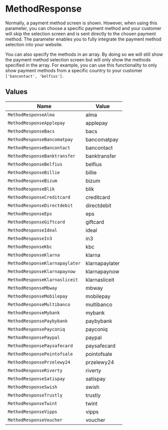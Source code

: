 # MethodResponse

Normally, a payment method screen is shown. However, when using this parameter, you can choose a specific payment
method and your customer will skip the selection screen and is sent directly to the chosen payment method. The
parameter enables you to fully integrate the payment method selection into your website.

You can also specify the methods in an array. By doing so we will still show the payment method selection screen
but will only show the methods specified in the array. For example, you can use this functionality to only show
payment methods from a specific country to your customer `['bancontact', 'belfius']`.


## Values

| Name                           | Value                          |
| ------------------------------ | ------------------------------ |
| `MethodResponseAlma`           | alma                           |
| `MethodResponseApplepay`       | applepay                       |
| `MethodResponseBacs`           | bacs                           |
| `MethodResponseBancomatpay`    | bancomatpay                    |
| `MethodResponseBancontact`     | bancontact                     |
| `MethodResponseBanktransfer`   | banktransfer                   |
| `MethodResponseBelfius`        | belfius                        |
| `MethodResponseBillie`         | billie                         |
| `MethodResponseBizum`          | bizum                          |
| `MethodResponseBlik`           | blik                           |
| `MethodResponseCreditcard`     | creditcard                     |
| `MethodResponseDirectdebit`    | directdebit                    |
| `MethodResponseEps`            | eps                            |
| `MethodResponseGiftcard`       | giftcard                       |
| `MethodResponseIdeal`          | ideal                          |
| `MethodResponseIn3`            | in3                            |
| `MethodResponseKbc`            | kbc                            |
| `MethodResponseKlarna`         | klarna                         |
| `MethodResponseKlarnapaylater` | klarnapaylater                 |
| `MethodResponseKlarnapaynow`   | klarnapaynow                   |
| `MethodResponseKlarnasliceit`  | klarnasliceit                  |
| `MethodResponseMbway`          | mbway                          |
| `MethodResponseMobilepay`      | mobilepay                      |
| `MethodResponseMultibanco`     | multibanco                     |
| `MethodResponseMybank`         | mybank                         |
| `MethodResponsePaybybank`      | paybybank                      |
| `MethodResponsePayconiq`       | payconiq                       |
| `MethodResponsePaypal`         | paypal                         |
| `MethodResponsePaysafecard`    | paysafecard                    |
| `MethodResponsePointofsale`    | pointofsale                    |
| `MethodResponsePrzelewy24`     | przelewy24                     |
| `MethodResponseRiverty`        | riverty                        |
| `MethodResponseSatispay`       | satispay                       |
| `MethodResponseSwish`          | swish                          |
| `MethodResponseTrustly`        | trustly                        |
| `MethodResponseTwint`          | twint                          |
| `MethodResponseVipps`          | vipps                          |
| `MethodResponseVoucher`        | voucher                        |